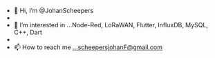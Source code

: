 - 👋 Hi, I’m @JohanScheepers
- 
- 👀 I’m interested in ...Node-Red, LoRaWAN, Flutter, InfluxDB, MySQL, C++, Dart
- 
- 📫 How to reach me ...scheepersjohanF@gmail.com
